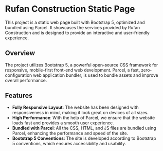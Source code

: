 # Rufan Construction Static Page

This project is a static web page built with Bootstrap 5, optimized and bundled using Parcel. It showcases the services provided by Rufan Construction and is designed to provide an interactive and user-friendly experience.

## Overview

The project utilizes Bootstrap 5, a powerful open-source CSS framework for responsive, mobile-first front-end web development. Parcel, a fast, zero-configuration web application bundler, is used to bundle assets and improve overall performance.

## Features

- **Fully Responsive Layout**: The website has been designed with responsiveness in mind, making it look great on devices of all sizes.
- **High Performance**: With the help of Parcel, we ensure that the website loads fast and provides a smooth user experience.
- **Bundled with Parcel**: All the CSS, HTML, and JS files are bundled using Parcel, enhancing the performance and speed of the site.
- **Bootstrap 5 Conventions**: The site is developed according to Bootstrap 5 conventions, which ensures accessibility and usability.

